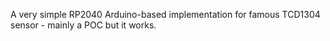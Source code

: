 A very simple RP2040 Arduino-based implementation for famous TCD1304 sensor - mainly a POC but it works.
